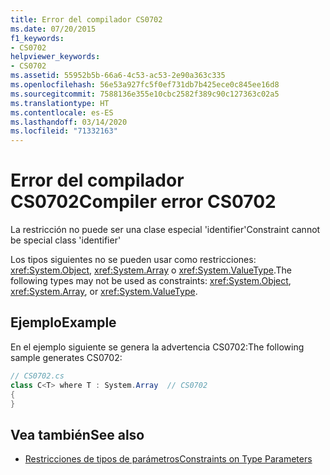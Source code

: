 ```yaml
---
title: Error del compilador CS0702
ms.date: 07/20/2015
f1_keywords:
- CS0702
helpviewer_keywords:
- CS0702
ms.assetid: 55952b5b-66a6-4c53-ac53-2e90a363c335
ms.openlocfilehash: 56e53a927fc5f0ef731db7b425ece0c845ee16d8
ms.sourcegitcommit: 7588136e355e10cbc2582f389c90c127363c02a5
ms.translationtype: HT
ms.contentlocale: es-ES
ms.lasthandoff: 03/14/2020
ms.locfileid: "71332163"
---
```

# <a name="compiler-error-cs0702"></a><span data-ttu-id="74122-102">Error del compilador CS0702</span><span class="sxs-lookup"><span data-stu-id="74122-102">Compiler error CS0702</span></span>

<span data-ttu-id="74122-103">La restricción no puede ser una clase especial 'identifier'</span><span class="sxs-lookup"><span data-stu-id="74122-103">Constraint cannot be special class 'identifier'</span></span>

 <span data-ttu-id="74122-104">Los tipos siguientes no se pueden usar como restricciones: <xref:System.Object>, <xref:System.Array> o <xref:System.ValueType>.</span><span class="sxs-lookup"><span data-stu-id="74122-104">The following types may not be used as constraints:  <xref:System.Object>, <xref:System.Array>, or <xref:System.ValueType>.</span></span>

## <a name="example"></a><span data-ttu-id="74122-105">Ejemplo</span><span class="sxs-lookup"><span data-stu-id="74122-105">Example</span></span>

 <span data-ttu-id="74122-106">En el ejemplo siguiente se genera la advertencia CS0702:</span><span class="sxs-lookup"><span data-stu-id="74122-106">The following sample generates CS0702:</span></span>

```csharp
// CS0702.cs
class C<T> where T : System.Array  // CS0702
{
}
```

## <a name="see-also"></a><span data-ttu-id="74122-107">Vea también</span><span class="sxs-lookup"><span data-stu-id="74122-107">See also</span></span>

- [<span data-ttu-id="74122-108">Restricciones de tipos de parámetros</span><span class="sxs-lookup"><span data-stu-id="74122-108">Constraints on Type Parameters</span></span>](../../programming-guide/generics/constraints-on-type-parameters.md)
